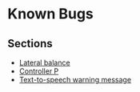 # Known Bugs

## Sections
- [Lateral balance](lateral-balance.md)
- [Controller P](controller-p.md)
- [Text-to-speech warning message](text-to-speech-warning-message.md)
